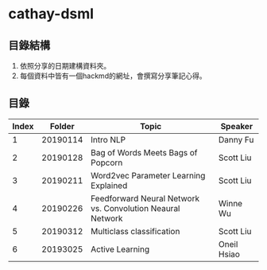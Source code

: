 # cathay-dsml
## 目錄結構
1. 依照分享的日期建構資料夾。
2. 每個資料中皆有一個hackmd的網址，會撰寫分享筆記心得。
## 目錄
| **Index** | **Folder** | **Topic** | **Speaker** |
|-----|------|-----|-----|
| 1| 20190114 | Intro NLP | Danny Fu |
| 2| 20190128 | Bag of Words Meets Bags of Popcorn | Scott Liu |
| 3| 20190211 | Word2vec Parameter Learning Explained | Scott Liu |
| 4| 20190226 | Feedforward Neural Network vs. Convolution Neaural Network | Winne Wu |
| 5| 20190312 | Multiclass classification | Scott Liu |
| 6| 20193025 | Active Learning | Oneil Hsiao|